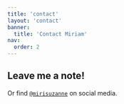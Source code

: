```yaml
---
title: 'contact'
layout: 'contact'
banner:
  title: 'Contact Miriam'
nav:
  order: 2
---
```


## Leave me a note!

Or find
[`@mirisuzanne`](https://wheretofind.me/@mirisuzanne)
on social media.
